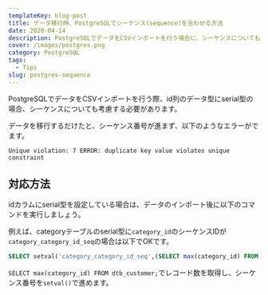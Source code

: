 ```yaml
---
templateKey: blog-post
title: データ移行時、PostgreSQLでシーケンス(sequence)を合わせる方法
date: 2020-04-14
description: PostgreSQLでデータをCSVインポートを行う場合に、シーケンスについても考慮する必要があります。
cover: /images/postgres.png
category: PostgreSQL
tags:
  - Tips
slug: postgres-sequence
---
```


PostgreSQLでデータをCSVインポートを行う際、id列のデータ型にserial型の場合、シーケンスについても考慮する必要があります。

データを移行するだけたと、シーケンス番号が進まず、以下のようなエラーがでます。

```shell
Unique violation: 7 ERROR: duplicate key value violates unique constraint
```

## 対応方法

idカラムにserial型を設定している場合は、データのインポート後に以下のコマンドを実行しましょう。

例えば、categoryテーブルのserial型に`category_id`のシーケンスIDが`category_category_id_seq`の場合は以下でOKです。

```sql
SELECT setval('category_category_id_seq',(SELECT max(category_id) FROM category));
```

`SELECT max(category_id) FROM dtb_customer;`でレコード数を取得し、シーケンス番号を`setval()`で進めます。
